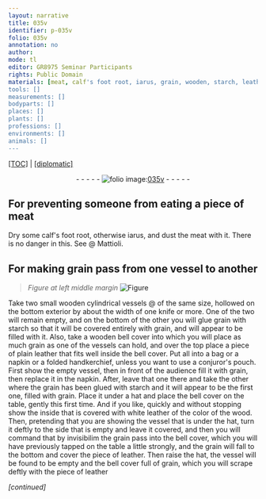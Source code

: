 ```yaml
---
layout: narrative
title: 035v
identifier: p-035v
folio: 035v
annotation: no
author:
mode: tl
editor: GR8975 Seminar Participants
rights: Public Domain
materials: [meat, calf's foot root, iarus, grain, wooden, starch, leather]
tools: []
measurements: []
bodyparts: []
places: []
plants: []
professions: []
environments: []
animals: []
---
```


<p><a href="{{ site.baseurl }}/translation/">[TOC]</a> | <a href="{{ site.baseurl }}/texts/p-035v_tc/">[diplomatic]</a></p><div class="folio" align="center">- - - - - <a href="http://gallica.bnf.fr/ark:/12148/btv1b10500001g/f76.image" target="_blank"><img src="https://cu-mkp.github.io/2017-workshop-edition/assets/photo-icon.png" alt="folio image: " style="display:inline-block; margin-bottom:-3px;"/>035v</a> - - - - - </div>  
  

## For preventing someone from eating <span class="sup">a piece of</span> <span class="m">meat</span>

 
Dry some <span class="m">calf's foot root</span>, otherwise <span class="m">iarus</span>, and dust the meat with it. There is no danger in this. See @ Mattioli. 
 
 
  

## For making <span class="m">grain</span> pass from one vessel to another

 
> *Figure*
> *at left middle margin*
> <a href="https://drive.google.com/open?id=0B9-oNrvWdlO5WEY2UUhMRTg4Y00" target="_blank"><img src="https://cu-mkp.github.io/GR8975-edition/assets/photo-icon.png" alt="Figure" style="display:inline-block; margin-bottom:-3px;"/></a>
 
Take two small <span class="m">wooden</span> cylindrical vessels @ of the same size, hollowed on the bottom exterior by about the width of one knife or more. One of the two will remain empty, and on the bottom of the other you will glue <span class="m">grain</span> with <span class="m">starch</span> so that it will be covered entirely with <span class="m">grain</span>, and will appear to be filled with it. Also, take a <span class="m">wooden</span> bell cover into which you will place as much grain as one of the vessels can hold, and over the top place a piece of plain <span class="m">leather</span> that fits well inside the bell cover. Put all into a bag or a napkin or a folded handkerchief, unless you want to use a conjuror's pouch. First show the empty vessel, then in front of the audience fill it with grain, then replace it in the napkin. After, leave that one there and take the other where the grain has been glued with starch and it will appear to be the first one, filled with grain. Place it under a hat and place the bell cover on the table, gently this first time. And if you like, quickly and without stopping show the inside that is covered with white leather of the color of the wood. Then, pretending that you are showing the vessel that is under the hat, turn it deftly to the side that is empty and leave it covered, and then you will command that by invisibilim the grain pass into the bell cover, which you will have previously tapped on the table a little strongly, and the grain will fall to the bottom and cover the piece of leather. Then raise the hat, the vessel will be found to be empty and the bell cover full of grain, which you will scrape deftly with the piece of leather 
 
*[continued]*
 
